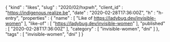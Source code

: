 {
  "kind" : "likes",
  "slug" : "2020/02/hxpwh",
  "client_id" : "https://indigenous.realize.be",
  "date" : "2020-02-28T17:36:00Z",
  "h" : "h-entry",
  "properties" : {
    "name" : [ "Like of https://ladybug.dev/invisible-women" ],
    "like-of" : [ "https://ladybug.dev/invisible-women" ],
    "published" : [ "2020-02-28T17:36:00Z" ],
    "category" : [ "invisible-women", "dni" ]
  },
  "tags" : [ "invisible-women", "dni" ]
}
